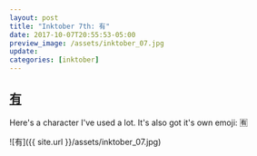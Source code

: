 ```yaml
---
layout: post
title: "Inktober 7th: 有"
date: 2017-10-07T20:55:53-05:00
preview_image: /assets/inktober_07.jpg
update: 
categories: [inktober]
---
```


## [有](http://www.learnchineseez.com/read-write/traditional/view.php?code=6709&last=1)

Here's a character I've used a lot. It's also got it's own emoji: 🈶

![有]({{ site.url }}/assets/inktober_07.jpg)
